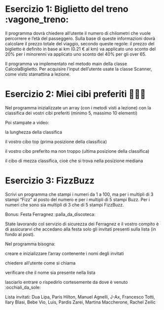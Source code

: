 # Esercizio 1: Biglietto del treno :vagone_treno:

Il programma dovrà chiedere all’utente il numero di chilometri che vuole percorrere e l’età del passeggero. Sulla base di queste informazioni dovrà calcolare il prezzo totale del viaggio, secondo queste regole: il prezzo del biglietto è definito in base ai km (0.21 € al km) va applicato uno sconto del 20% per i minorenni va applicato uno sconto del 40% per gli over 65.

Il programma va implementato nel metodo main della classe CalcolaBiglietto. Per acquisire l’input dell’utente usate la classe Scanner, come visto stamattina a lezione.

# Esercizio 2: Miei cibi preferiti :pizza::hamburger::avocado:

Nel programma inizializzate un array (con i metodi visti a lezione) con la classifica dei vostri cibi preferiti (minimo 5, massimo 10 elementi)

Poi stampate a video:

la lunghezza della classifica

il vostro cibo top (prima posizione della classifica)

il vostro cibo preferito ma non troppo (ultima posizione della classifica)

il cibo di mezza classifica, cioè che si trova nella posizione mediana

# Esercizio 3: FizzBuzz

Scrivi un programma che stampi i numeri da 1 a 100, ma per i multipli di 3 stampi “Fizz” al posto del numero e per i multipli di 5 stampi Buzz. Per i numeri che sono sia multipli di 3 che di 5 stampi FizzBuzz.

Bonus: Festa Ferragnez :palla_da_discoteca:

State lavorando col servizio di sicurezza dei Ferragnez e il vostro compito è di assicurarvi che accedano alla festa solo gli invitati presenti sulla lista (in fondo al post).

Nel programma bisogna:

creare e inizializzare l’array contenente i nomi degli invitati

chiedere all’utente come si chiama

verificare che il nome sia presente nella lista

lasciarlo entrare o rispedirlo cortesemente da dove è venuto :occhiali_da_sole:

Lista invitati: Dua Lipa, Paris Hilton, Manuel Agnelli, J-Ax, Francesco Totti, Ilary Blasi, Bebe Vio, Luis, Pardis Zarei, Martina Maccherone, Rachel Zeilic